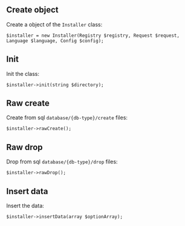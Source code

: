 Create object
-------------

Create a object of the `Installer` class:

```
$installer = new Installer(Registry $registry, Request $request, Language $language, Config $config);
```


Init
----

Init the class:

```
$installer->init(string $directory);
```


Raw create
----------

Create from sql `database/{db-type}/create` files:

```
$installer->rawCreate();
```


Raw drop
--------

Drop from sql `database/{db-type}/drop` files:

```
$installer->rawDrop();
```


Insert data
-----------

Insert the data:

```
$installer->insertData(array $optionArray);
```